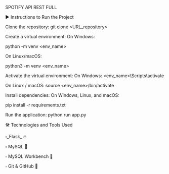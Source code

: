 SPOTIFY API REST FULL

▶️ Instructions to Run the Project

Clone the repository: git clone <URL_repository>

Create a virtual environment: On Windows:

python -m venv <env_name>

On Linux/macOS:

python3 -m venv <env_name>

Activate the virtual environment: On Windows: <env_name>\Scripts\activate

On Linux / macOS: source <env_name>/bin/activate

Install dependencies: On Windows, Linux, and macOS:

pip install -r requirements.txt

Run the application: python run app.py

🛠️ Technologies and Tools Used

▫️_Flask_ 🔥

▫️ MySQL 🐬

▫️ MySQL Workbench 🧰

▫️ Git & GitHub 🔧